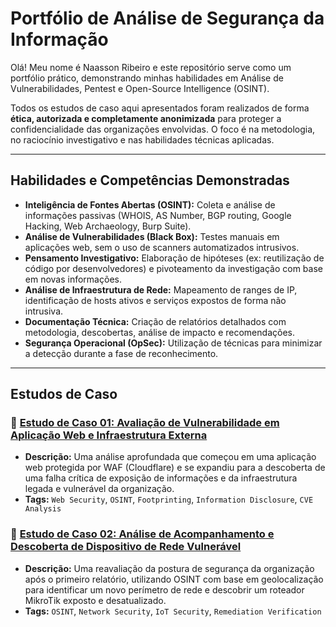 # Portfólio de Análise de Segurança da Informação

Olá! Meu nome é Naasson Ribeiro e este repositório serve como um portfólio prático, demonstrando minhas habilidades em Análise de Vulnerabilidades, Pentest e Open-Source Intelligence (OSINT).

Todos os estudos de caso aqui apresentados foram realizados de forma **ética, autorizada e completamente anonimizada** para proteger a confidencialidade das organizações envolvidas. O foco é na metodologia, no raciocínio investigativo e nas habilidades técnicas aplicadas.

---

## Habilidades e Competências Demonstradas

* **Inteligência de Fontes Abertas (OSINT):** Coleta e análise de informações passivas (WHOIS, AS Number, BGP routing, Google Hacking, Web Archaeology, Burp Suite).
* **Análise de Vulnerabilidades (Black Box):** Testes manuais em aplicações web, sem o uso de scanners automatizados intrusivos.
* **Pensamento Investigativo:** Elaboração de hipóteses (ex: reutilização de código por desenvolvedores) e pivoteamento da investigação com base em novas informações.
* **Análise de Infraestrutura de Rede:** Mapeamento de ranges de IP, identificação de hosts ativos e serviços expostos de forma não intrusiva.
* **Documentação Técnica:** Criação de relatórios detalhados com metodologia, descobertas, análise de impacto e recomendações.
* **Segurança Operacional (OpSec):** Utilização de técnicas para minimizar a detecção durante a fase de reconhecimento.

---

## Estudos de Caso

### 📂 [Estudo de Caso 01: Avaliação de Vulnerabilidade em Aplicação Web e Infraestrutura Externa](./case-study-01/README.md)
* **Descrição:** Uma análise aprofundada que começou em uma aplicação web protegida por WAF (Cloudflare) e se expandiu para a descoberta de uma falha crítica de exposição de informações e da infraestrutura legada e vulnerável da organização.
* **Tags:** `Web Security`, `OSINT`, `Footprinting`, `Information Disclosure`, `CVE Analysis`

### 📂 [Estudo de Caso 02: Análise de Acompanhamento e Descoberta de Dispositivo de Rede Vulnerável](./case-study-02/README.md)
* **Descrição:** Uma reavaliação da postura de segurança da organização após o primeiro relatório, utilizando OSINT com base em geolocalização para identificar um novo perímetro de rede e descobrir um roteador MikroTik exposto e desatualizado.
* **Tags:** `OSINT`, `Network Security`, `IoT Security`, `Remediation Verification`
